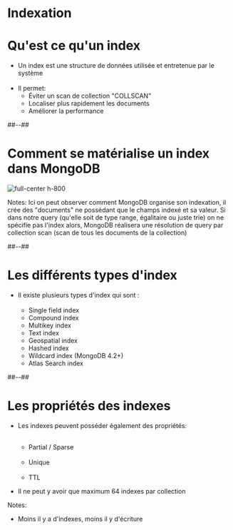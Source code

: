<!-- .slide: class="transition underline"-->
# Indexation

<!-- .slide-->
# Qu'est ce qu'un index
- Un index est une structure de données utilisée et entretenue par le système <br/><br/>
- Il permet:
    - Éviter un scan de collection "COLLSCAN"
    - Localiser plus rapidement les documents
    - Améliorer la performance

##--##

<!-- .slide-->
# Comment se matérialise un index dans MongoDB
![full-center h-800](assets/images/mongodb/indexation-performance/index-structure.svg)

Notes:
 Ici on peut observer comment MongoDB organise son indexation, il crée des "documents" ne possédant que le champs indexé et sa valeur.
 Si dans notre query (qu'elle soit de type range, égalitaire ou juste trie) on ne spécifie pas l'index alors, MongoDB réalisera une résolution de query par collection scan (scan de tous les documents de la collection)

##--##

<!-- .slide-->
# Les différents types d'index
- Il existe plusieurs types d'index qui sont :<br/><br/>
    - Single field index
    - Compound index
    - Multikey index
    - Text index
    - Geospatial index
    - Hashed index
    - Wildcard index (MongoDB 4.2+)
    - Atlas Search index

##--##

<!-- .slide-->
# Les propriétés des indexes
- Les indexes peuvent posséder également des propriétés:<br/><br/>
    - Partial / Sparse<br/><br/>
    - Unique <br/><br/>
    - TTL
  
- Il ne peut y avoir que maximum 64 indexes par collection

Notes:
- Moins il y a d'indexes, moins il y d'écriture